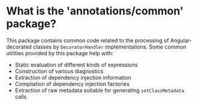 # What is the 'annotations/common' package?

This package contains common code related to the processing of Angular-decorated classes by `DecoratorHandler` implementations. Some common utilities provided by this package help with:

* Static evaluation of different kinds of expressions
* Construction of various diagnostics
* Extraction of dependency injection information
* Compilation of dependency injection factories
* Extraction of raw metadata suitable for generating `setClassMetadata` calls  